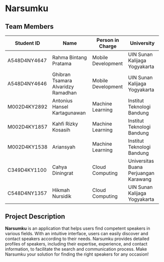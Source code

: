 # Narsumku

## Team Members

|   Student ID   |              Name               |    Person in Charge     |              University              |
|----------------|---------------------------------|-------------------------|--------------------------------------|
| A548D4NY4647   | Rahma Bintang Pratama           | Mobile Development      | UIN Sunan Kalijaga Yogyakarta        |
| A548D4NY4646   | Ghibran Tsamara Alvaridzy Ramadhan | Mobile Development   | UIN Sunan Kalijaga Yogyakarta        |
| M002D4KY2892   | Antonius Hansel Kartagunawan    | Machine Learning        | Institut Teknologi Bandung           |
| M002D4KY1857   | Kahfi Rizky Kosasih             | Machine Learning        | Institut Teknologi Bandung           |
| M002D4KY1538   | Ariansyah                       | Machine Learning        | Institut Teknologi Bandung           |
| C349D4KY1100   | Cahya Diningrat                 | Cloud Computing         | Universitas Buana Perjuangan Karawang|
| C548D4NY1357   | Hikmah Nursidik                 | Cloud Computing         | UIN Sunan Kalijaga Yogyakarta        |

## Project Description

**Narsumku** is an application that helps users find competent speakers in various fields. With an intuitive interface, users can easily discover and contact speakers according to their needs. 
Narsumku provides detailed profiles of speakers, including their expertise, experience, and contact information, to facilitate the search and communication process. 
Make Narsumku your solution for finding the right speakers for any occasion!
